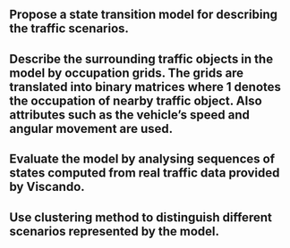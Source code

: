 ## Propose a state transition model for describing the traffic scenarios.
## Describe the surrounding traffic objects in the model by occupation grids. The grids are translated into binary matrices where 1 denotes the occupation of nearby traffic object. Also attributes such as the vehicle’s speed and angular movement are used.
## Evaluate the model by analysing sequences of states computed from real traffic data provided by Viscando.
## Use clustering method to distinguish different scenarios represented by the model.
